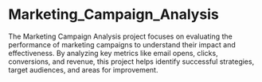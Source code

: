 # Marketing_Campaign_Analysis
The Marketing Campaign Analysis project focuses on evaluating the performance of marketing campaigns to understand their impact and effectiveness. By analyzing key metrics like email opens, clicks, conversions, and revenue, this project helps identify successful strategies, target audiences, and areas for improvement. 

